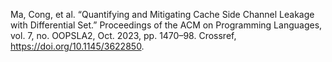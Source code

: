 Ma, Cong, et al. “Quantifying and Mitigating Cache Side Channel Leakage with Differential Set.” Proceedings of the ACM on Programming Languages, vol. 7, no. OOPSLA2, Oct. 2023, pp. 1470–98. Crossref, <a href='https://doi.org/10.1145/3622850' target='_blank'>https://doi.org/10.1145/3622850</a>.
